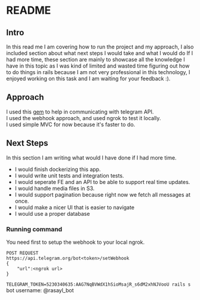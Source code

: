 # README

## Intro
In this read me I am covering how to run the project and my approach, I also included section about what next steps I would take and what I would do If I had more time, these section are mainly to showcase all the knowledge I have in this topic as I was kind of limited and wasted time figuring out how to do things in rails because I am not very professional in this technology, I enjoyed working on this task and I am waiting for your feedback :). 

## Approach
I used this [gem](https://github.com/telegram-bot-rb/telegram-bot) to help in communicating with telegram API.  
I used the webhook approach, and used ngrok to test it locally.  
I used simple MVC for now because it's faster to do.  


## Next Steps
In this section I am writing what would I have done if I had more time.  
- I would finish dockerizing this app.  
- I would write unit tests and integration tests.  
- I would seperate FE and an API to be able to support real time updates.
- I would handle media files in S3.  
- I would support pagination because right now we fetch all messages at once.  
- I would make a nicer UI that is easier to navigate
- I would use a proper database


### Running command
You need first to setup the webhook to your local ngrok.  
```
POST REQUEST
https://api.telegram.org/bot<token>/setWebhook
{
	"url":<ngrok url>
}

```
`TELEGRAM_TOKEN=5230340635:AAG7NqBVWdX1hSioMsajR_s6dM2xhNJVooU rails s`
bot username: @rasayl_bot